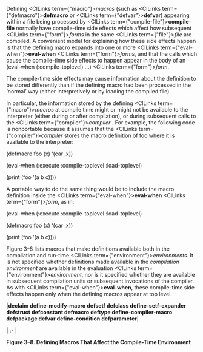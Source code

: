  



Defining <ClLinks  term={"macro"}><i>macros</i></ClLinks> (such as <ClLinks  term={"defmacro"}><b>defmacro</b></ClLinks> or <ClLinks  term={"defvar"}><b>defvar</b></ClLinks>) appearing within a file being processed by <ClLinks  term={"compile-file"}><b>compile-file</b></ClLinks> normally have compile-time side effects which affect how subsequent <ClLinks  term={"form"}><i>forms</i></ClLinks> in the same <ClLinks  term={"file"}><i>file</i></ClLinks> are compiled. A convenient model for explaining how these side effects happen is that the defining macro expands into one or more <ClLinks  term={"eval-when"}><b>eval-when</b></ClLinks> <ClLinks  term={"form"}><i>forms</i></ClLinks>, and that the calls which cause the compile-time side effects to happen appear in the body of an (eval-when (:compile-toplevel) ...) <ClLinks  term={"form"}><i>form</i></ClLinks>. 



The compile-time side effects may cause information about the definition to be stored differently than if the defining macro had been processed in the ‘normal’ way (either interpretively or by loading the compiled file). 



In particular, the information stored by the defining <ClLinks  term={"macro"}><i>macros</i></ClLinks> at compile time might or might not be available to the interpreter (either during or after compilation), or during subsequent calls to the <ClLinks  term={"compiler"}><i>compiler</i></ClLinks> . For example, the following code is nonportable because it assumes that the <ClLinks  term={"compiler"}><i>compiler</i></ClLinks> stores the macro definition of foo where it is available to the interpreter: 



(defmacro foo (x) ‘(car ,x)) 



(eval-when (:execute :compile-toplevel :load-toplevel) 



(print (foo ’(a b c)))) 



A portable way to do the same thing would be to include the macro definition inside the <ClLinks  term={"eval-when"}><b>eval-when</b></ClLinks> <ClLinks  term={"form"}><i>form</i></ClLinks>, as in: 



(eval-when (:execute :compile-toplevel :load-toplevel) 



(defmacro foo (x) ‘(car ,x)) 



(print (foo ’(a b c)))) 



Figure 3–8 lists macros that make definitions available both in the compilation and run-time <ClLinks  term={"environment"}><i>environments</i></ClLinks>. It is not specified whether definitions made available in the *compilation environment* are available in the evaluation <ClLinks  term={"environment"}><i>environment</i></ClLinks>, nor is it specified whether they are available in subsequent compilation units or subsequent invocations of the compiler. As with <ClLinks  term={"eval-when"}><b>eval-when</b></ClLinks>, these compile-time side effects happen only when the defining macros appear at top level. 



|**declaim define-modify-macro defsetf defclass define-setf-expander defstruct defconstant defmacro deftype define-compiler-macro defpackage defvar define-condition defparameter**|

| :- |





**Figure 3–8. Defining Macros That Affect the Compile-Time Environment**  







